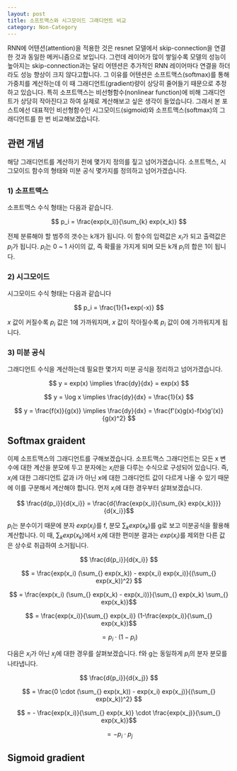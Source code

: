 ```yaml
---
layout: post
title: 소프트맥스와 시그모이드 그래디언트 비교
category: Non-Category
---
```


RNN에 어텐션(attention)을 적용한 것은 resnet 모델에서 skip-connection을 연결한 것과 동일한 메커니즘으로 보입니다.
그런데 레이어가 많이 쌓일수록 모델의 성능이 높아지는 skip-connection과는 달리 어텐션은 추가적인 RNN 레이어마다 연결을 하더라도 성능 향상이 크지 않다고합니다.
그 이유를 어텐션은 소프트맥스(softmax)를 통해 가중치를 계산하는데 이 때 그래디언트(gradient)량이 상당히 줄어들기 때문으로 추정하고 있습니다.
특히 소프트맥스는 비선형함수(nonlinear function)에 비해 그래디언트가 상당히 작아진다고 하여 실제로 계산해보고 싶은 생각이 들었습니다.
그래서 본 포스트에선 대표적인 비선형함수인 시그모이드(sigmoid)와 소프트맥스(softmax)의 그래디언트를 한 번 비교해보겠습니다.


## 관련 개념

해당 그래디언트를 계산하기 전에 몇가지 정의를 짚고 넘어가겠습니다.
소프트맥스, 시그모이드 함수의 형태와 미분 공식 몇가지를 정의하고 넘어가겠습니다.

### 1) 소프트맥스

소프트맥스 수식 형태는 다음과 같습니다.

$$ p_i = \frac{exp(x_i)}{\sum_{k} exp(x_k)} $$

전체 분류해야 할 범주의 갯수는 k개가 됩니다. 이 함수의 입력값은 $x_i$가 되고 출력값은 $p_i$가 됩니다.
$p_i$는 0 ~ 1 사이의 값, 즉 확률을 가지게 되며 모든 k개 $p_i$의 합은 1이 됩니다.

### 2) 시그모이드

시그모이드 수식 형태는 다음과 같습니다

$$ p_i = \frac{1}{1+exp(-x)} $$

$x$ 값이 커질수록 $p_i$ 값은 1에 가까워지며, $x$ 값이 작아질수록 $p_i$ 값이 0에 가까워지게 됩니다.

### 3) 미분 공식

그래디언트 수식을 계산하는데 필요한 몇가지 미분 공식을 정리하고 넘어가겠습니다.

$$ y = exp(x) \implies \frac{dy}{dx} = exp(x) $$

$$ y = \log x \implies \frac{dy}{dx} = \frac{1}{x} $$

$$ y = \frac{f(x)}{g(x)} \implies \frac{dy}{dx} = \frac{f'(x)g(x)-f(x)g'(x)}{g(x)^2} $$


## Softmax graident

이제 소프트맥스의 그래디언트를 구해보겠습니다.
소프트맥스 그래디언트는 모든 x 변수에 대한 계산을 분모에 두고 분자에는 $x_i$만을 다루는 수식으로 구성되어 있습니다.
즉, $x_i$에 대한 그래디언트 값과 i가 아닌 x에 대한 그래디언트 값이 다르게 나올 수 있기 때문에 이를 구분해서 계산해야 합니다.
먼저 $x_i$에 대한 경우부터 살펴보겠습니다.

$$ \frac{d{p_i}}{d{x_i}} = \frac{d{\frac{exp(x_i)}{\sum_{k} exp(x_k)}}}{d{x_i}}$$

$p_i$는 분수이기 때문에 분자 $exp(x_i)$를 f, 분모 $\sum_{k} exp(x_k)$를 g로 보고 미분공식을 활용해 계산합니다.
이 때, $\sum_{k} exp(x_k)$에서 $x_i$에 대한 편미분 결과는 $exp(x_i)$를 제외한 다른 값은 상수로 취급하여 소거됩니다.

$$ \frac{d{p_i}}{d{x_i}} $$

$$ = \frac{exp(x_i) (\sum_{} exp(x_k)) - exp(x_i) exp(x_i)}{(\sum_{} exp(x_k))^2} $$

$$ = \frac{exp(x_i) (\sum_{} exp(x_k) - exp(x_i))}{\sum_{} exp(x_k) \sum_{} exp(x_k)}$$

$$ = \frac{exp(x_i)}{\sum_{} exp(x_i)} (1-\frac{exp(x_i)}{\sum_{} exp(x_k})$$

$$ = p_i \cdot (1-p_i) $$

다음은 $x_i$가 아닌 $x_j$에 대한 경우를 살펴보겠습니다.
f와 g는 동일하게 $p_i$의 분자 분모를 나타냅니다.

$$ \frac{d{p_i}}{d{x_j}} $$

$$ = \frac{0 \cdot (\sum_{} exp(x_k)) - exp(x_i) exp(x_j)}{(\sum_{} exp(x_k))^2} $$

$$ = - \frac{exp(x_i)}{\sum_{} exp(x_k)} \cdot \frac{exp(x_j)}{\sum_{} exp(x_k)}$$

$$ = - p_i \cdot p_j $$





## Sigmoid gradient


